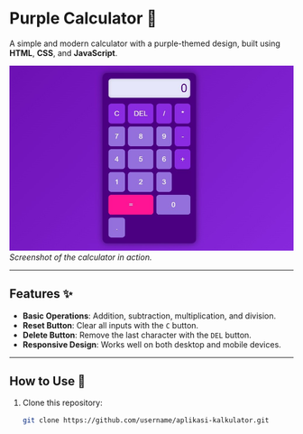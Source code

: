 # Purple Calculator 🧮

A simple and modern calculator with a purple-themed design, built using **HTML**, **CSS**, and **JavaScript**.

![Calculator Screenshot](assets/screenshot.jpeg)  
*Screenshot of the calculator in action.*

---

## Features ✨
- **Basic Operations**: Addition, subtraction, multiplication, and division.
- **Reset Button**: Clear all inputs with the `C` button.
- **Delete Button**: Remove the last character with the `DEL` button.
- **Responsive Design**: Works well on both desktop and mobile devices.

---

## How to Use 🚀
1. Clone this repository:
   ```bash
   git clone https://github.com/username/aplikasi-kalkulator.git